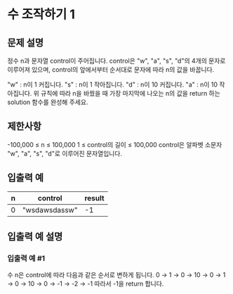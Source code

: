 # 수 조작하기 1


## 문제 설명
정수 n과 문자열 control이 주어집니다. control은 "w", "a", "s", "d"의 4개의 문자로 이루어져 있으며, control의 앞에서부터 순서대로 문자에 따라 n의 값을 바꿉니다.

"w" : n이 1 커집니다.
"s" : n이 1 작아집니다.
"d" : n이 10 커집니다.
"a" : n이 10 작아집니다.
위 규칙에 따라 n을 바꿨을 때 가장 마지막에 나오는 n의 값을 return 하는 solution 함수를 완성해 주세요.

## 제한사항
-100,000 ≤ n ≤ 100,000
1 ≤ control의 길이 ≤ 100,000
control은 알파벳 소문자 "w", "a", "s", "d"로 이루어진 문자열입니다.

## 입출력 예
|n|control|result|
|---|---|---|
|0|"wsdawsdassw"|-1|

## 입출력 예 설명

### 입출력 예 #1
수 n은 control에 따라 다음과 같은 순서로 변하게 됩니다.
0 → 1 → 0 → 10 → 0 → 1 → 0 → 10 → 0 → -1 → -2 → -1
따라서 -1을 return 합니다.
